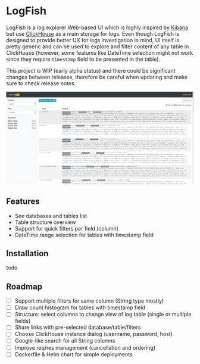 # LogFish

LogFish is a log explorer Web-based UI which is highly inspired by [Kibana](https://www.elastic.co/kibana) but use [ClickHouse](https://clickhouse.tech/) as a main 
storage for logs. Even though LogFish is designed to provide better UX for logs investigation in mind, UI itself is pretty generic and can be used to explore and filter 
content of any table in ClickHouse (however, some features like DateTime selection might not work since they require `timestamp` field to be presented in the table).
 
This project is WIP (early alpha status) and there could be significant changes between releases, therefore be careful when updating and make sure to check release notes.

![screenshot](images/demo-screen.png)

## Features

- See databases and tables list
- Table structure overview
- Support for quick filters per field (column)
- DateTime range selection for tables with timestamp field

## Installation

todo

## Roadmap

- [ ] Support multiple filters for same column (String type mostly)
- [ ] Draw count histogram for tables with timestamp field
- [ ] Structure: select columns to change view of log table (single or multiple fields)
- [ ] Share links with pre-selected database/table/filters
- [ ] Choose ClickHouse instance dialog (username, password, host)
- [ ] Google-like search for all String columns
- [ ] Improve req/res management (cancellation and ordering)
- [ ] Dockerfile & Helm chart for simple deployments
